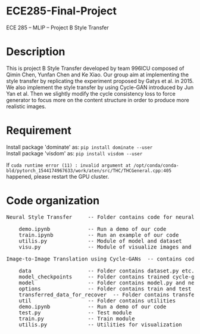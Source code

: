 # ECE285-Final-Project
ECE 285 – MLIP – Project B Style Transfer

# Description
This is project B Style Transfer developed by team 996ICU composed of Qimin Chen, Yunfan Chen and Ke Xiao. Our group aim at implementing the style transfer by replicating the experiment proposed by Gatys et al. in 2015. We also implement the style transfer by using Cycle-GAN introduced by Jun Yan et al. Then we slightly modify the cycle consistency loss to force generator to focus more on the content structure in order to produce more realistic images.

# Requirement
Install package 'dominate' as: ```pip install dominate --user```     
Install package 'visdom' as: ```pip install visdom --user```

If ```cuda runtime error (11) : invalid argument at /opt/conda/conda-bld/pytorch_1544174967633/work/aten/src/THC/THCGeneral.cpp:405``` happened, please restart the GPU cluster.

# Code organization
<pre>
Neural Style Transfer     -- Folder contains code for neural style transfer proposed by Gatys et al.
    
    demo.ipynb            -- Run a demo of our code
    train.ipynb           -- Run an example of our code
    utilis.py             -- Module of model and dataset
    visu.py               -- Module of visualize images and results

Image-to-Image Translation using Cycle-GANs  -- contains code for Cycle-GANs introduced by Jun Yan et al.

    data                  -- Folder contains dataset.py etc.
    model_checkpoints     -- Folder contains trained cycle-gan model and trained improved cycle-gan model
    model                 -- Folder contains model.py and network.py etc.
    options               -- Folder contains train and test configuration
    transferred_data_for_recover  -- Folder contains transfered images for recovering
    util                  -- Folder contains utilities
    demo.ipynb            -- Run a demo of our code
    test.py               -- Test module
    train.py              -- Train module
    utilis.py             -- Utilities for visualization
    
<pre>

